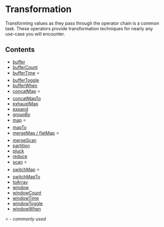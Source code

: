 # Transformation

Transforming values as they pass through the operator chain is a common task. These operators provide transformation techniques for nearly any use-case you will encounter.

## Contents

* [buffer](buffer.md)
* [bufferCount](buffercount.md)
* [bufferTime](buffertime.md) :star:
* [bufferToggle](buffertoggle.md)
* [bufferWhen](bufferwhen.md)
* [concatMap](concatmap.md) :star:
* [concatMapTo](concatmapto.md)
* [exhaustMap](exhaustmap.md)
* [expand](expand.md)
* [groupBy](groupby.md)
* [map](map.md) :star:
* [mapTo](mapto.md)
* [mergeMap / flatMap](mergemap.md) :star:
* [mergeScan](mergescan.md)
* [partition](partition.md)
* [pluck](pluck.md)
* [reduce](reduce.md)
* [scan](scan.md) :star:
* [switchMap](switchmap.md) :star:
* [switchMapTo](switchmapto.md)
* [toArray](toarray.md)
* [window](window.md)
* [windowCount](windowcount.md)
* [windowTime](windowtime.md)
* [windowToggle](windowtoggle.md)
* [windowWhen](windowwhen.md)

:star: - _commonly used_

